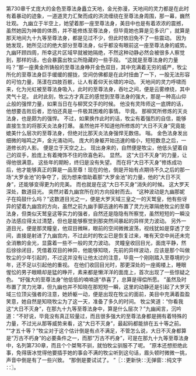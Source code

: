 第730章千丈庞大的金色至尊法身矗立天地，金光弥漫，天地间的灵力都是在此时有着暴动的迹象，一道道灵力汇聚而成的洪流缠绕在至尊法身周围，那一幕，巍然壮观。
九幽立于半空上，她望着那一座至尊法身，美目中也是有着浓浓的震撼，虽然她因为神兽的体质，并不能修炼至尊法身，但毕竟她也算是见多识广，就算是那天地间九十九等至尊法身，都是见过不少，但此时依旧免不了一些震动。
因为她发现，她所见过的绝大部分至尊法身，似乎都没有眼前这一座至尊法身的威势。
九幽环顾四周，所幸这片区域早就被她隔绝，不然这种动静必然会被很多人察觉到，那样的话，也会暴露出牧尘所隐藏的一些手段。
“这就是至尊法身的力量吗？”那一座黄金所铸般的至尊法身睁开金色双目，其中充满着无穷的威严，牧尘所化的至尊法身巨手缓缓的握拢，空间仿佛都是在此时扭曲了一下，一股无法形容的可怕力量，荡漾在四肢百骸，让人有着仰天长啸的冲动。
天地间的灵力呼啸而来，化为光虹被至尊法身吸入，此时的至尊法身，吞吐之间，便是云雾缭绕，其中灵气十足。
此时此刻，牧尘方才真正的感觉到至尊法身的强大，那是一种高山仰止般的强悍力量，如果当日在与柳冥交手的时候。
他没有灵阵师这一底牌的话，他想要击败后者，恐怕还真是一件极其困难的事情。
毕竟。
那柳冥所修炼的天炎法身，也是颇为的强悍。
不过，如果换作此时的话，牧尘有着强烈的自信，能够直接生生的将那天炎法身打爆。
虽然他并不知道他所修炼的“大日不灭身”究竟能媲美什么层次的至尊法身，但绝对比那天炎法身强悍无数倍。
嗡。
金色法身发出细微的嗡鸣之声，金光涌动间。
庞大的身躯开始迅速的缩小，短短数息之后，一道修长的人影。
便是立于天空之上。
现出身来的，自然便是牧尘，他低头望着自己的双手，脸庞上有着掩饰不住的欣喜色彩。
显然。
这“大日不灭身”的力量，让得他很满意。
这些年的期盼，终归是没有失望。
而在将“大日不灭身”修炼成功后，他才能够真正的算是一品至尊！现在的他，倒是开始有点期待不久之后的那一场“大罗金池”的争夺了，因为想来借助着那“大罗金池”的力量，他的“大日不灭身”，还能够变得更为的完美。
而也就是在这“大日不灭身”消失的时候。
这大罗天深处，数道目光。
突然对着九幽宫所在的方向投射而去。
“这种波动是九幽那妮子在捣鼓什么吗？”这数道目光之一，便是大罗天域三皇之一的天鹫皇，他有些讶异的望着九幽宫的方向，虽然之前九幽手脚迅速的布置了灵力光罩隔绝牧尘的至尊法身，但类似天鹫皇这等实力的强者，自然还是隐隐有所察觉，虽然短短的一瞬没办法感应得太过清楚，但也是能够察觉到那突然间暴起的异样灵力波动。
另外一道目光，便是那灵瞳皇，他双目微眯，眼前的空间微微波荡，视线犹如是穿透了空间，直接是射进了九幽宫内，不过此时的牧尘已是恢复过来，唯有天空中尚还未完全消散的金光，显露着一些不一般的灵力波动。
灵瞳皇收回目光，面庞平静，然后徐徐闭目，凭借着双目的神异，他能够知晓，先前的异样波动，应该是那个叫做牧尘的少年引起的，不过这并没有让他太过的注意，毕竟一个刚刚踏入至尊境的少年，还不足以引起他的重视。
在他们收回目光时，那更深处的一座阁楼上，睡眼惺忪的男子眼睛却是猛的睁开，素来都是懒洋洋的面庞上，首次出现了一些惊疑之色。
“好强大的至尊法身”他低低的喃喃道“恭喜了，总算是得偿所愿。
”虽然及时布置了灵力光罩，但九幽也并不知晓在那短短一瞬，这里的动静还是引起了大罗天域三位顶尖强者的注意，她娇躯一动，便是出现在牧尘的面前，美目中充满着盈盈笑意，她自然是知晓牧尘为了这一天，准备了多久的时间。
牧尘笑道：“你看我这“大日不灭身”，在那九十九等至尊法身中，算是什么层次？”九幽闻言，沉吟道：“不好说，毕竟没有真正较量过，而且很多强大的至尊法身都是拥有着特殊的力量，不过光从那等威势来看，这“大日不灭身”，最起码都能排在五十等之前。
”“才五十等？”牧尘对于这个估计倒是有点不满足，不管怎么说，大日不灭身都算是“万古不朽身”的必要条件之一，而那“万古不朽身”，可是在那九十九等至尊法身中，名列第730章，而且个个桀骜不驯，就怕牧尘驯服不了呢。
”原本还想拒绝此事，免得唐冰觉得他要插手她的事会不满的牧尘听到这句话，眉头顿时微微一挑，声音中倒是有了一些兴致。
“那倒是要试试了。
”〖∷更新快∷无弹窗∷纯文字∷〗。
